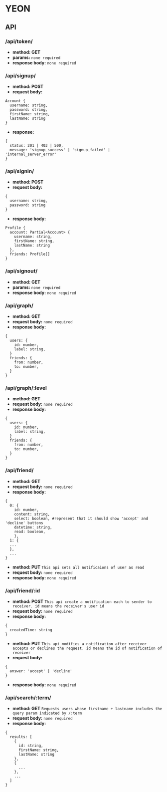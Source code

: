 # YEON

## API

### /api/token/
- **method: GET**
- **params:** `none required`
- **response body:** `none required`

### /api/signup/
- **method: POST**
- **request body:**
```
Account {
  username: string,
  password: string,
  firstName: string,
  lastName: string
}
```
- **response:**
```
{
  status: 201 | 403 | 500,
  message: 'signup_success' | 'signup_failed' | 'internal_server_error'
}
```

### /api/signin/
- **method: POST**
- **request body:**
```
{
  username: string,
  password: string
}
```
- **response body:**
```
Profile {
  account: Partial<Account> {
    username: string,
    firstName: string,
    lastName: string
  },
  friends: Profile[]
}
```

### /api/signout/
- **method: GET**
- **params:** `none required`
- **response body:** `none required`

### /api/graph/
- **method: GET**
- **request body:** `none required`
- **response body:**
```
{
  users: {
    id: number,
    label: string,
  }
  friends: {
    from: number,
    to: number,
  }
}
```

### /api/graph/:level
- **method: GET**
- **request body:** `none required`
- **response body:**
```
{
  users: {
    id: number,
    label: string,
  }
  friends: {
    from: number,
    to: number,
  }
}
```

### /api/friend/
- **method: GET**
- **request body:** `none required`
- **response body:**
```
{
  0: {
    id: number,
    content: string,
    select: boolean, #represent that it should show 'accept' and 'decline' buttons
    datetime: string,
    read: boolean,
    },
  1: {
  ...
  },
  ...
}
```

- **method: PUT** `This api sets all notificaions of user as read`
- **request body:** `none required`
- **response body:** `none required`


### /api/friend/:id
- **method: POST** `This api create a notification each to sender to receiver. id means the receiver's user id`
- **request body:** `none required`
- **response body:**
```
{
  createdTime: string
}
```
- **method: PUT**
`This api modifies a notification after receiver accepts or declines the request. id means the id of notification of receiver`
- **request body:**
```
{
  answer: 'accept' | 'decline'
}
```
- **response body:** `none required`

### /api/search/:term/
- **method: GET**
`Requests users whose firstname + lastname includes the query param indicated by /:term`
- **request body:** `none required`
- **response body:**
```
{
  results: [
    {
      id: string,
      firstName: string,
      lastName: string
    },
    {
      ...
    },
    ...
  ]
}
```
